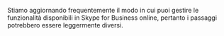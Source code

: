 Stiamo aggiornando frequentemente il modo in cui puoi gestire le funzionalità disponibili in Skype for Business online, pertanto i passaggi potrebbero essere leggermente diversi.